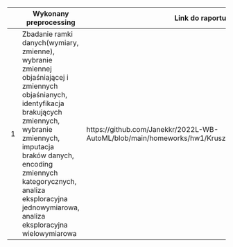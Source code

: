 <table>
<thead>
  <tr>
    <th></th>
    <th>Wykonany preprocessing</th>
    <th>Link do raportu</th>
  </tr>
</thead>
<tbody>
   <tr>
    <td>1</td>
    <td>Zbadanie ramki danych(wymiary, zmienne), wybranie zmiennej objaśniającej i zmiennych objaśnianych, identyfikacja brakujących zmiennych, wybranie zmiennych, imputacja braków danych, encoding zmiennych kategorycznych, analiza eksploracyjna jednowymiarowa, analiza eksploracyjna wielowymiarowa
    <td>https://github.com/Janekkr/2022L-WB-AutoML/blob/main/homeworks/hw1/Kruszewski_Jan/raport_pd1.html
  </tr>
  </tbody>
</table>
